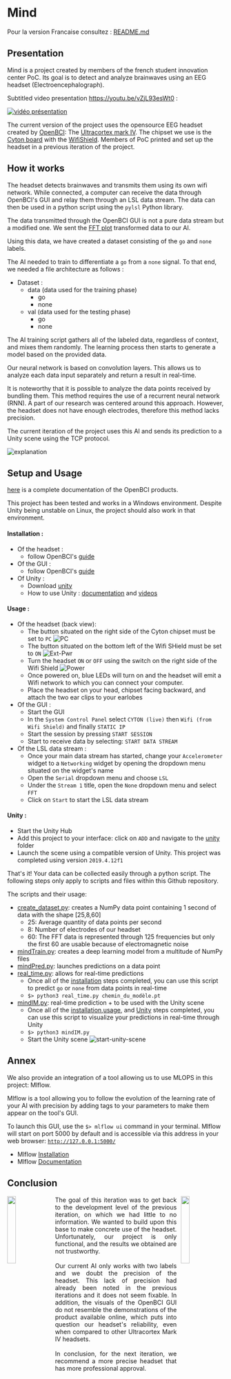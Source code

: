 # Mind

Pour la version Francaise consultez : [README.md](README.md)

## Presentation
Mind is a project created by members of the french student innovation center PoC. Its goal is to detect and analyze brainwaves using an EEG headset (Electroencephalograph).

Subtitled video presentation https://youtu.be/vZjL93esWt0 :

[![vidéo présentation](http://img.youtube.com/vi/vZjL93esWt0/hqdefault.jpg)](https://youtu.be/vZjL93esWt0)

The current version of the project uses the opensource EEG headset created by [OpenBCI](https://openbci.com/): The [Ultracortex mark IV](https://shop.openbci.com/collections/frontpage/products/ultracortex-mark-iv). The chipset we use is the [Cyton board](https://docs.openbci.com/docs/02Cyton/CytonLanding) with the [WifiShield](https://docs.openbci.com/docs/05ThirdParty/03-WiFiShield/WiFiLanding). Members of PoC printed and set up the headset in a previous iteration of the project.

## How it works

The headset detects brainwaves and transmits them using its own wifi network. While connected, a computer can receive the data through OpenBCI's GUI and relay them through an LSL data stream. The data can then be used in a python script using the `pylsl` Python library.

The data transmitted through the OpenBCI GUI is not a pure data stream but a modified one. We sent the [FFT plot](https://docs.openbci.com/docs/06Software/01-OpenBCISoftware/GUIWidgets#fft-plot) transformed data to our AI.

Using this data, we have created a dataset consisting of the `go` and `none` labels.

The AI needed to train to differentiate a `go` from a `none` signal. To that end, we needed a file architecture  as follows :

- Dataset :
  - data (data used for the training phase)
    - go
    - none
  - val (data used for the testing phase)
    - go
    - none


The AI training script gathers all of the labeled data, regardless of context, and mixes them randomly. The learning process then starts to generate a model based on the provided data.

Our neural network is based on convolution layers. This allows us to analyze each data input separately and return a result in real-time.

It is noteworthy that it is possible to analyze the data points received by bundling them. This method requires the use of a recurrent neural network (RNN). A part of our research was centered around this approach. However, the headset does not have enough electrodes, therefore this method lacks precision.

The current iteration of the project uses this AI and sends its prediction to a Unity scene using the TCP protocol.

![explanation](resources/ang.png)

## Setup and Usage

[here](https://docs.openbci.com/docs/Welcome.html) is a complete documentation of the OpenBCI products.

This project has been tested and works in a Windows environment. Despite Unity being unstable on Linux, the project should also work in that environment.

#### Installation :
- Of the headset :
  - follow OpenBCI's [guide](https://docs.openbci.com/docs/04AddOns/01-Headwear/MarkIV)
- Of the GUI :
  - follow OpenBCI's [guide](https://docs.openbci.com/docs/06Software/01-OpenBCISoftware/GUIDocs)
- Of Unity :
  - Download [unity](https://store.unity.com/#plans-individual)
  - How to use Unity : [documentation](https://docs.unity3d.com/Manual/index.html) and [videos](https://www.youtube.com/results?search_query=learn+unity+playlist)

#### Usage :
- Of the headset (back view):
  - The button situated on the right side of the Cyton chipset must be set to `PC`
![PC](resources/PC.JPG)
  - The button situated on the bottom left of the Wifi SHield must be set to `ON`
![Ext-Pwr](resources/EXT_PWR.JPG)
  - Turn the headset `ON` or `OFF`  using the switch on the right side of the Wifi Shield
![Power](resources/ON_OFF.JPG)
  - Once powered on, blue LEDs will turn on and the headset will emit a Wifi network to which you can connect your computer.
  - Place the headset on your head, chipset facing backward, and attach the two ear clips to your earlobes
- Of the GUI :
  - Start the GUI
  - In the `System Control Panel` select `CYTON (live)` then `Wifi (from Wifi Shield)` and finally `STATIC IP`
  - Start the session by pressing `START SESSION`
  - Start to receive data by selecting: `START DATA STREAM`
- Of the LSL data stream :
  - Once your main data stream has started, change your `Accelerometer` widget to a `Networking` widget by opening the dropdown menu situated on the widget's name
  - Open the `Serial` dropdown menu and choose `LSL`
  - Under the `Stream 1` title, open the `None` dropdown menu and select `FFT`
  - Click on `Start` to start the LSL data stream

#### Unity :
- Start the Unity Hub
- Add this project to your interface: click on `ADD` and navigate to the [unity](unity/) folder
- Launch the scene using a compatible version of Unity. This project was completed using version `2019.4.12f1`

That's it! Your data can be collected easily through a python script. The following steps only apply to scripts and files within this Github repository.

The scripts and their usage:
- [create_dataset.py](data/create_dataset.py): creates a NumPy data point containing 1 second of data with the shape [25,8,60]
  - 25: Average quantity of data points per second
  - 8: Number of electrodes of our headset
  - 60: The FFT data is represented through 125 frequencies but only the first 60 are usable because of electromagnetic noise
- [mindTrain.py](mindTrain.py): creates a deep learning model from a multitude of NumPy files
- [mindPred.py](mindPred.py): launches predictions on a data point
- [real_time.py](real_time.py): allows for real-time predictions
  - Once all of the [installation](#Installation) steps completed, you can use this script to predict `go` or `none` from data points in real-time
  - ```$> python3 real_time.py chemin_du_modèle.pt```
- [mindIM.py](mindIM.py): real-time prediction + to be used with the Unity scene
  - Once all of the [installation](#Installation),[usage](#Usage), and [Unity](#Unity) steps completed, you can use this script to visualize your predictions in real-time through Unity
  - ```$> python3 mindIM.py```
  - Start the Unity scene
![start-unity-scene](resources/unity_start_scene.PNG)

## Annex
We also provide an integration of a tool allowing us to use MLOPS in this project: Mlflow.

Mlflow is a tool allowing you to follow the evolution of the learning rate of your AI with precision by adding tags to your parameters to make them appear on the tool's GUI.

To launch this GUI, use the `$> mlflow ui` command in your terminal. Mlflow will start on port 5000 by default and is accessible via this address in your web browser: [`http://127.0.0.1:5000/`](http://127.0.0.1:5000/)

- Mlflow [Installation](https://www.mlflow.org/docs/latest/quickstart.html)
- Mlflow [Documentation](https://www.mlflow.org/docs/latest/index.html)


## Conclusion

<img style="float:left" align="left" width="20%" src="resources/left.JPG">
<img style="float:right" align="right" width="20%" src="resources/right.JPG">
<div style="width:56%; margin-left:22%" align="justify">
The goal of this iteration was to get back to the development level of the previous iteration, on which we had little to no information. We wanted to build upon this base to make concrete use of the headset. Unfortunately, our project is only functional, and the results we obtained are not trustworthy.
<br/><br/>
Our current AI only works with two labels and we doubt the precision of the headset. This lack of precision had already been noted in the previous iterations and it does not seem fixable. In addition, the visuals of the OpenBCI GUI do not resemble the demonstrations of the product available online, which puts into question our headset's reliability, even when compared to other Ultracortex Mark IV headsets.
<br/><br/>
In conclusion, for the next iteration, we recommend a more precise headset that has more professional approval.
</div>
